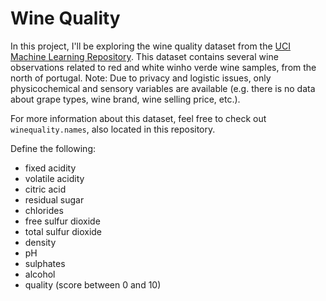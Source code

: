 # Wine Quality

In this project, I'll be exploring the wine quality dataset from the [UCI Machine Learning Repository](https://archive.ics.uci.edu/ml/datasets/Wine+Quality). This dataset contains several wine observations related to red and white winho verde wine samples, from the north of portugal. Note: Due to privacy and logistic issues, only physicochemical and sensory variables are available (e.g. there is no data about grape types, wine brand, wine selling price, etc.).

For more information about this dataset, feel free to check out `winequality.names`, also located in this repository.

Define the following:
- fixed acidity
- volatile acidity
- citric acid
- residual sugar
- chlorides
- free sulfur dioxide
- total sulfur dioxide
- density
- pH
- sulphates
- alcohol
- quality (score between 0 and 10)